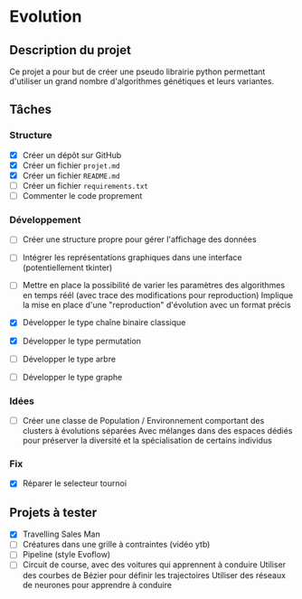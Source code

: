 # Evolution

## Description du projet

Ce projet a pour but de créer une pseudo librairie python permettant d'utiliser un grand nombre d'algorithmes génétiques et leurs variantes.

## Tâches

### Structure

- [x] Créer un dépôt sur GitHub
- [x] Créer un fichier `projet.md`
- [x] Créer un fichier `README.md`
- [ ] Créer un fichier `requirements.txt`
- [ ] Commenter le code proprement

### Développement

- [ ] Créer une structure propre pour gérer l'affichage des données
- [ ] Intégrer les représentations graphiques dans une interface (potentiellement tkinter)
- [ ] Mettre en place la possibilité de varier les paramètres des algorithmes en temps réél (avec trace des modifications pour reproduction)
Implique la mise en place d'une "reproduction" d'évolution avec un format précis
- [x] Développer le type chaîne binaire classique
- [x] Développer le type permutation
- [ ] Développer le type arbre
- [ ] Développer le type graphe


### Idées

- [ ] Créer une classe de Population / Environnement comportant des clusters à évolutions séparées
Avec mélanges dans des espaces dédiés pour préserver la diversité et la spécialisation de certains individus

### Fix

- [x] Réparer le selecteur tournoi

## Projets à tester

- [x] Travelling Sales Man
- [ ] Créatures dans une grille à contraintes (vidéo ytb)
- [ ] Pipeline (style Evoflow)
- [ ] Circuit de course, avec des voitures qui apprennent à conduire
Utiliser des courbes de Bézier pour définir les trajectoires
Utiliser des réseaux de neurones pour apprendre à conduire

